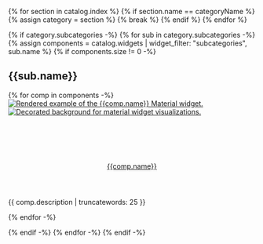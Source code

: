 {% for section in catalog.index %}
  {% if section.name == categoryName %}
    {% assign category = section %}
    {% break %}
  {% endif %}
{% endfor %}

{% if category.subcategories -%}
{% for sub in category.subcategories -%}
{% assign components = catalog.widgets | widget_filter: "subcategories", sub.name %}
{% if components.size != 0 -%}

## {{sub.name}}

<div class="card-grid">
  {% for comp in components -%}
  <div class="card">
    <a href="{{comp.link}}">
      <div class="card-image-holder" style="--bg-color: {{sub.color}}; height: 8rem;">
        <img alt="Rendered example of the {{comp.name}} Material widget." src="{{comp.image.src}}">
        <div class="card-image-hover">
          <img alt="Decorated background for material widget visualizations." src="{{comp.hoverBackground.src}}" aria-hidden="true">
        </div>
      </div>
    </a>
    <div class="card-body">
      <a href="{{comp.link}}"><header class="card-title">{{comp.name}}</header></a>
      <p class="card-text">{{ comp.description | truncatewords: 25 }}</p>
    </div>
  </div>
  {% endfor -%}
</div>

{% endif -%}
{% endfor -%}
{% endif -%}
